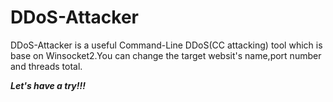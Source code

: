 # DDoS-Attacker
DDoS-Attacker is a useful Command-Line DDoS(CC attacking) tool which is base on Winsocket2.You can change the target websit's name,port number and threads total.

***Let's have a try!!!***
